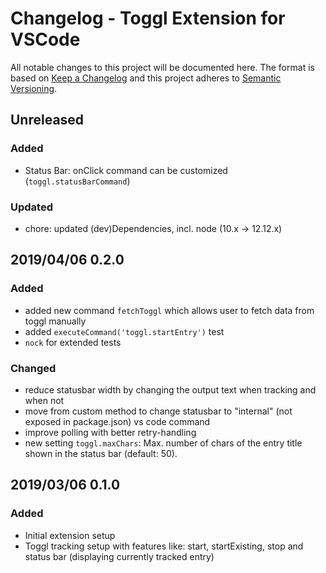 # Changelog - Toggl Extension for VSCode

All notable changes to this project will be documented here. The format is based
on [Keep a Changelog](http://keepachangelog.com/en/1.0.0/) and this project
adheres to [Semantic Versioning](http://semver.org/spec/v2.0.0.html).

## Unreleased

### Added

- Status Bar: onClick command can be customized (`toggl.statusBarCommand`)

### Updated

- chore: updated (dev)Dependencies, incl. node (10.x -> 12.12.x)

## 2019/04/06 0.2.0

### Added

- added new command `fetchToggl` which allows user to fetch data from toggl
  manually
- added `executeCommand('toggl.startEntry')` test
- `nock` for extended tests

### Changed

- reduce statusbar width by changing the output text when tracking and when not
- move from custom method to change statusbar to "internal" (not exposed in
  package.json) vs code command
- improve polling with better retry-handling
- new setting `toggl.maxChars`: Max. number of chars of the entry title shown in
  the status bar (default: 50).

## 2019/03/06 0.1.0

### Added

- Initial extension setup
- Toggl tracking setup with features like: start, startExisting, stop and status
  bar (displaying currently tracked entry)
